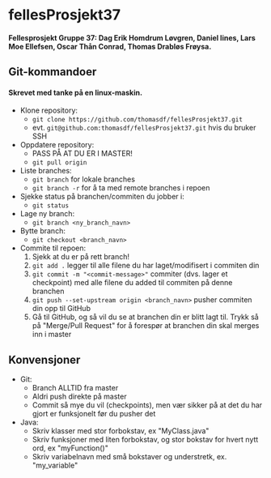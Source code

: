 # fellesProsjekt37
#### Fellesprosjekt Gruppe 37: Dag Erik Homdrum Løvgren, Daniel lines, Lars Moe Ellefsen, Oscar Thån Conrad, Thomas Drabløs Frøysa.

## Git-kommandoer
#### Skrevet med tanke på en linux-maskin.
* Klone repository:
	* `git clone https://github.com/thomasdf/fellesProsjekt37.git`
	* evt. `git@github.com:thomasdf/fellesProsjekt37.git` hvis du bruker SSH
* Oppdatere repository:
	* PASS PÅ AT DU ER I MASTER!
	* `git pull origin`
* Liste branches:
	* `git branch` for lokale branches
	* `git branch -r` for å ta med remote branches i repoen
* Sjekke status på branchen/commiten du jobber i:
	* `git status`
* Lage ny branch:
	* `git branch <ny_branch_navn>`
* Bytte branch:
	* `git checkout <branch_navn>`
* Commite til repoen:
	1. Sjekk at du er på rett branch!
	2. `git add .` legger til alle filene du har laget/modifisert i commiten din
	3. `git commit -m "<commit-message>"` commiter (dvs. lager et checkpoint) med alle filene du added til commiten på denne branchen
	4. `git push --set-upstream origin <branch_navn>` pusher commiten din opp til GitHub
	5. Gå til GitHub, og så vil du se at branchen din er blitt lagt til. Trykk så på "Merge/Pull Request" for å forespør at branchen din skal merges inn i master

## Konvensjoner
* Git:
	* Branch ALLTID fra master
	* Aldri push direkte på master
	* Commit så mye du vil (checkpoints), men vær sikker på at det du har gjort er funksjonelt før du pusher det
* Java:
	* Skriv klasser med stor forbokstav, ex "MyClass.java"
	* Skriv funksjoner med liten forbokstav, og stor bokstav for hvert nytt ord, ex "myFunction()"
	* Skriv variabelnavn med små bokstaver og understretk, ex. "my_variable"
